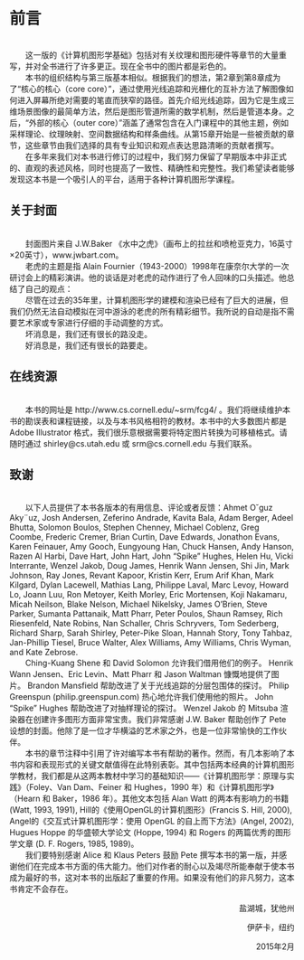 # 前言
<br/>
&emsp;&emsp;这一版的《计算机图形学基础》包括对有关纹理和图形硬件等章节的大量重写，并对全书进行了许多更正。现在全书中的图片都是彩色的。  
<br/>
&emsp;&emsp;本书的组织结构与第三版基本相似。根据我们的想法，第2章到第8章成为了“核心的核心（core core）”，通过使用光线追踪和光栅化的互补方法了解图像如何进入屏幕所绝对需要的笔直而狭窄的路径。首先介绍光线追踪，因为它是生成三维场景图像的最简单方法，然后是图形管道所需的数学机制，然后是管道本身。之后，“外部的核心（outer core）”涵盖了通常包含在入门课程中的其他主题，例如采样理论、纹理映射、空间数据结构和样条曲线。从第15章开始是一些被贡献的章节，这些章节由我们选择的具有专业知识和观点表达思路清晰的贡献者撰写。  
<br/>
&emsp;&emsp;在多年来我们对本书进行修订的过程中，我们努力保留了早期版本中非正式的、直观的表述风格，同时也提高了一致性、精确性和完整性。我们希望读者能够发现这本书是一个吸引人的平台，适用于各种计算机图形学课程。  

## 关于封面
<br/>
&emsp;&emsp;封面图片来自 J.W.Baker 《水中之虎》（画布上的拉丝和喷枪亚克力，16英寸×20英寸），www.jwbart.com。  
<br/>
&emsp;&emsp;老虎的主题是指 Alain Fournier（1943-2000）1998年在康奈尔大学的一次研讨会上的精彩演讲。他的谈话是对老虎的动作进行了令人回味的口头描述。他总结了自己的观点：  
<br/>
&emsp;&emsp;尽管在过去的35年里，计算机图形学的建模和渲染已经有了巨大的进展，但我们仍然无法自动模拟在河中游泳的老虎的所有精彩细节。我所说的自动是指不需要艺术家或专家进行仔细的手动调整的方式。  
<br/>
&emsp;&emsp;坏消息是，我们还有很长的路没走。  
<br/>
&emsp;&emsp;好消息是，我们还有很长的路要走。  

## 在线资源
<br/>
&emsp;&emsp;本书的网址是 http://www.cs.cornell.edu/~srm/fcg4/ 。我们将继续维护本书的勘误表和课程链接，以及与本书风格相符的教材。本书中的大多数图片都是 Adobe Illustrator 格式，我们很乐意根据需要将特定图片转换为可移植格式。请随时通过 shirley@cs.utah.edu 或 srm@cs.cornell.edu 与我们联系。  

## 致谢
<br/>
&emsp;&emsp;以下人员提供了本书各版本的有用信息、评论或者反馈：Ahmet O˘guz Aky¨uz, Josh Andersen, Zeferino Andrade, Kavita Bala, Adam Berger, Adeel Bhutta, Solomon Boulos, Stephen Chenney, Michael Coblenz, Greg Coombe, Frederic Cremer, Brian Curtin, Dave Edwards, Jonathon Evans, Karen Feinauer, Amy Gooch, Eungyoung Han, Chuck Hansen, Andy Hanson, Razen Al Harbi, Dave Hart, John Hart, John “Spike” Hughes, Helen Hu, Vicki Interrante, Wenzel Jakob, Doug James, Henrik Wann Jensen, Shi Jin, Mark Johnson, Ray Jones, Revant Kapoor, Kristin Kerr, Erum Arif Khan, Mark Kilgard, Dylan Lacewell, Mathias Lang, Philippe Laval, Marc Levoy, Howard Lo, Joann Luu, Ron Metoyer, Keith Morley, Eric Mortensen, Koji Nakamaru, Micah Neilson, Blake Nelson, Michael Nikelsky, James O’Brien, Steve Parker, Sumanta Pattanaik, Matt Pharr, Peter Poulos, Shaun Ramsey, Rich Riesenfeld, Nate Robins, Nan Schaller, Chris Schryvers, Tom Sederberg, Richard Sharp, Sarah Shirley, Peter-Pike Sloan, Hannah Story, Tony Tahbaz, Jan-Phillip Tiesel, Bruce Walter, Alex Williams, Amy Williams, Chris Wyman, and Kate Zebrose.  
<br/>
&emsp;&emsp;Ching-Kuang Shene 和 David Solomon 允许我们借用他们的例子。 Henrik Wann Jensen、Eric Levin、Matt Pharr 和 Jason Waltman 慷慨地提供了图片。 Brandon Mansfield 帮助改进了关于光线追踪的分层包围体的探讨。 Philip Greenspun (philip.greenspun.com) 热心地允许我们使用他的照片。 John “Spike” Hughes 帮助改进了对抽样理论的探讨。 Wenzel Jakob 的 Mitsuba 渲染器在创建许多图形方面非常宝贵。我们非常感谢 J.W. Baker 帮助创作了 Pete 设想的封面。他除了是一位才华横溢的艺术家之外，也是一位非常愉快的工作伙伴。  
<br/>
&emsp;&emsp;本书的章节注释中引用了许对编写本书有帮助的著作。然而，有几本影响了本书内容和表现形式的关键文献值得在此特别表彰。其中包括两本经典的计算机图形学教材，我们都是从这两本教材中学习的基础知识——《计算机图形学：原理与实践》（Foley、Van Dam、Feiner 和 Hughes，1990 年）和《计算机图形学》（Hearn 和 Baker，1986 年）。其他文本包括 Alan Watt 的两本有影响力的书籍 (Watt, 1993, 1991), Hill的《使用OpenGL的计算机图形》(Francis S. Hill, 2000), Angel的《交互式计算机图形学：使用 OpenGL 的自上而下方法》(Angel, 2002), Hugues Hoppe 的华盛顿大学论文 (Hoppe, 1994) 和 Rogers 的两篇优秀的图形学文章 (D. F. Rogers, 1985, 1989)。  
<br/>
&emsp;&emsp;我们要特别感谢 Alice 和 Klaus Peters 鼓励 Pete 撰写本书的第一版，并感谢他们在完成本书方面的伟大能力。他们对作者的耐心以及竭尽所能奉献于使本书成为最好的书，这对本书的出版起了重要的作用。如果没有他们的非凡努力，这本书肯定不会存在。  
<br/>
<p align="right">盐湖城，犹他州</p>
<p align="right">伊萨卡，纽约</p>
<p align="right">2015年2月</p>  
